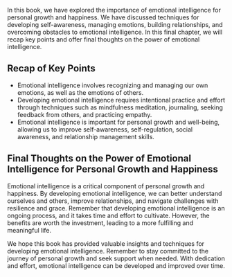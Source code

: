 
In this book, we have explored the importance of emotional intelligence for personal growth and happiness. We have discussed techniques for developing self-awareness, managing emotions, building relationships, and overcoming obstacles to emotional intelligence. In this final chapter, we will recap key points and offer final thoughts on the power of emotional intelligence.

Recap of Key Points
-------------------

* Emotional intelligence involves recognizing and managing our own emotions, as well as the emotions of others.
* Developing emotional intelligence requires intentional practice and effort through techniques such as mindfulness meditation, journaling, seeking feedback from others, and practicing empathy.
* Emotional intelligence is important for personal growth and well-being, allowing us to improve self-awareness, self-regulation, social awareness, and relationship management skills.

Final Thoughts on the Power of Emotional Intelligence for Personal Growth and Happiness
---------------------------------------------------------------------------------------

Emotional intelligence is a critical component of personal growth and happiness. By developing emotional intelligence, we can better understand ourselves and others, improve relationships, and navigate challenges with resilience and grace. Remember that developing emotional intelligence is an ongoing process, and it takes time and effort to cultivate. However, the benefits are worth the investment, leading to a more fulfilling and meaningful life.

We hope this book has provided valuable insights and techniques for developing emotional intelligence. Remember to stay committed to the journey of personal growth and seek support when needed. With dedication and effort, emotional intelligence can be developed and improved over time.